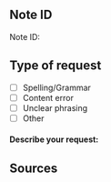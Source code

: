 ## Note ID
<!-- Please enter the Note ID after the colon.
You can view it by clicking on "Note ID" on your card during review -->
Note ID:	

## Type of request
<!-- You can tick a box by typing replacing [ ] with [x] -->
- [ ] Spelling/Grammar
- [ ] Content error
- [ ] Unclear phrasing
- [ ] Other
	
<!-- If you ticked "Other", please describe the issue. -->
#### Describe your request:	

## Sources
<!-- If you're proposing a new card or would like to report a content error, please add sources below. Try to be precise. We have to be able to check your source and can't spend an hour backtracking. -->
<!-- You can enter web sources like so: [Name of Source](URL) -->

